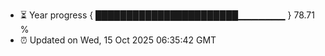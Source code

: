 - ⏳ Year progress { ███████████████████████▁▁▁▁▁▁▁ } 78.71 %
- ⏰ Updated on Wed, 15 Oct 2025 06:35:42 GMT


